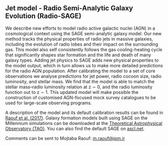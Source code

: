 ## Jet model - Radio Semi-Analytic Galaxy Evolution (Radio-SAGE)

We describe new efforts to model radio active galactic nuclei (AGN) in a cosmological context using the SAGE semi-analytic galaxy model. Our new method tracks the physical properties of radio jets in massive galaxies, including the evolution of radio lobes and their impact on the surrounding gas. This model also self consistently follows the gas cooling-heating cycle that significantly shapes star formation and the life and death of many galaxy types. Adding jet physics to SAGE adds new physical properties to the model output, which in turn allows us to make more detailed predictions for the radio AGN population. After calibrating the model to a set of core observations we analyse predictions for jet power, radio cocoon size, radio luminosity, and stellar mass. We find that the model is able to match the stellar mass–radio luminosity relation at z ∼ 0, and the radio luminosity function out to z ∼ 1. This updated model will make possible the construction of customised AGN-focused mock survey catalogues to be used for large-scale observing programs.

A description of the model and its default calibration results can be found in [Raouf et al. (2017)](https://arxiv.org/abs/1706.06595). Galaxy formation models built using SAGE on the Millennium simulations can be downloaded at the [Theoretical Astrophysical Observatory (TAO)](https://tao.asvo.org.au/). You can also find the default SAGE on [ascl.net](http://ascl.net/code/v/1298).

Comments can be sent to Mojtaba Raouf: m.raouf@ipm.ir 
